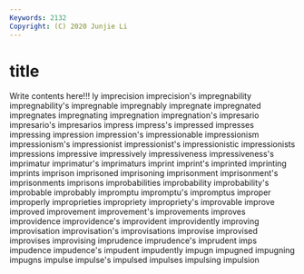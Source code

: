 ```yaml
---
Keywords: 2132
Copyright: (C) 2020 Junjie Li
---
```


# title

Write contents here!!!
ly 
imprecision 
imprecision's 
impregnability 
impregnability's 
impregnable
impregnably 
impregnate 
impregnated 
impregnates 
impregnating 
impregnation 
impregnation's 
impresario 
impresario's 
impresarios
impress 
impress's 
impressed 
impresses 
impressing 
impression 
impression's 
impressionable 
impressionism 
impressionism's
impressionist 
impressionist's 
impressionistic 
impressionists 
impressions 
impressive 
impressively 
impressiveness 
impressiveness's 
imprimatur
imprimatur's 
imprimaturs 
imprint 
imprint's 
imprinted 
imprinting 
imprints 
imprison 
imprisoned 
imprisoning
imprisonment 
imprisonment's 
imprisonments 
imprisons 
improbabilities 
improbability 
improbability's 
improbable 
improbably 
impromptu
impromptu's 
impromptus 
improper 
improperly 
improprieties 
impropriety 
impropriety's 
improvable 
improve 
improved
improvement 
improvement's 
improvements 
improves 
improvidence 
improvidence's 
improvident 
improvidently 
improving 
improvisation
improvisation's 
improvisations 
improvise 
improvised 
improvises 
improvising 
imprudence 
imprudence's 
imprudent 
imps
impudence 
impudence's 
impudent 
impudently 
impugn 
impugned 
impugning 
impugns 
impulse 
impulse's
impulsed 
impulses 
impulsing 
impulsion 
